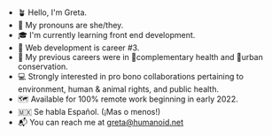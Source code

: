 * 🪴 Hello, I'm Greta. 
* 🌈 My pronouns are she/they.
* 🎓 I'm currently learning front end development.
* 🐙 Web development is career #3.
* 💼 My previous careers were in 🧘complementary health and 🦋urban conservation.
* 💻 Strongly interested in pro bono collaborations pertaining to environment, human & animal rights, and public health.
* 🗺 Available for 100% remote work beginning in early 2022.
* 🇲🇽 Se habla Español. (¡Mas o menos!)
* 📬 You can reach me at greta@humanoid.net
